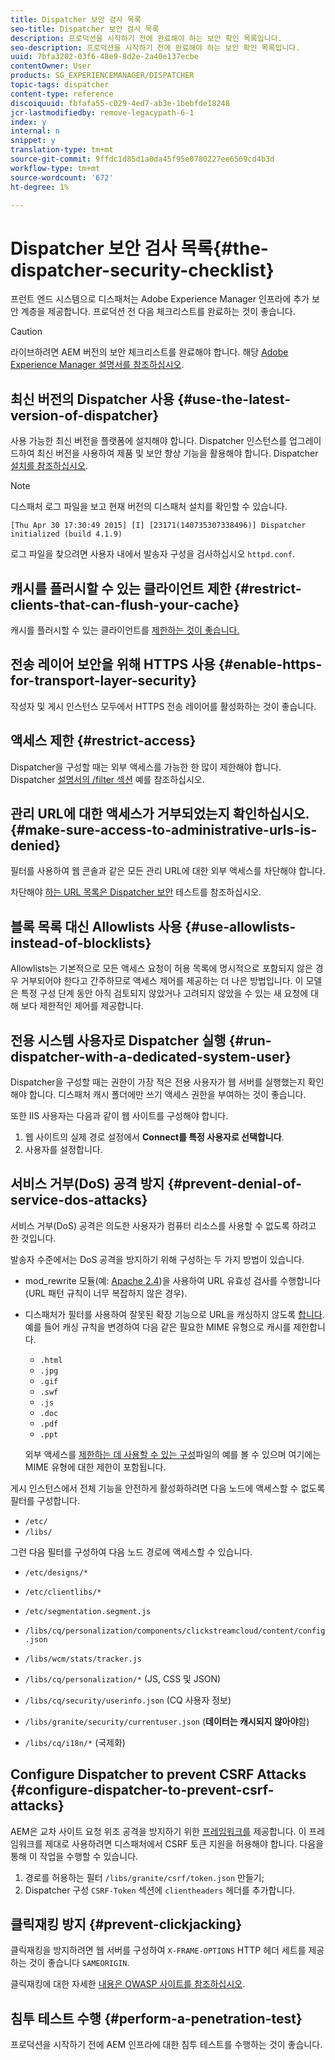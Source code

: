 ```yaml
---
title: Dispatcher 보안 검사 목록
seo-title: Dispatcher 보안 검사 목록
description: 프로덕션을 시작하기 전에 완료해야 하는 보안 확인 목록입니다.
seo-description: 프로덕션을 시작하기 전에 완료해야 하는 보안 확인 목록입니다.
uuid: 7bfa3202-03f6-48e9-8d2e-2a40e137ecbe
contentOwner: User
products: SG_EXPERIENCEMANAGER/DISPATCHER
topic-tags: dispatcher
content-type: reference
discoiquuid: fbfafa55-c029-4ed7-ab3e-1bebfde18248
jcr-lastmodifiedby: remove-legacypath-6-1
index: y
internal: n
snippet: y
translation-type: tm+mt
source-git-commit: 9ffdc1d85d1a0da45f95e0780227ee6569cd4b3d
workflow-type: tm+mt
source-wordcount: '672'
ht-degree: 1%

---
```



# Dispatcher 보안 검사 목록{#the-dispatcher-security-checklist}

<!-- 

Comment Type: remark
Last Modified By: unknown unknown (ims-author-00AF43764F54BE740A490D44@AdobeID)
Last Modified Date: 2015-06-05T05:14:35.365-0400

<p>Food for thought listed on <a href="https://jira.corp.adobe.com/browse/DOC-5649">DOC-5649</a>. To be considered while proof-reading.</p> 
<p> </p>

 -->

프런트 엔드 시스템으로 디스패처는 Adobe Experience Manager 인프라에 추가 보안 계층을 제공합니다. 프로덕션 전 다음 체크리스트를 완료하는 것이 좋습니다.

>[!CAUTION]
>
>라이브하려면 AEM 버전의 보안 체크리스트를 완료해야 합니다. 해당 [Adobe Experience Manager 설명서를 참조하십시오](https://helpx.adobe.com/experience-manager/6-3/sites/administering/using/security-checklist.html).

## 최신 버전의 Dispatcher 사용 {#use-the-latest-version-of-dispatcher}

사용 가능한 최신 버전을 플랫폼에 설치해야 합니다. Dispatcher 인스턴스를 업그레이드하여 최신 버전을 사용하여 제품 및 보안 향상 기능을 활용해야 합니다. Dispatcher [설치를 참조하십시오](dispatcher-install.md).

>[!NOTE]
>
>디스패처 로그 파일을 보고 현재 버전의 디스패처 설치를 확인할 수 있습니다.
>
>`[Thu Apr 30 17:30:49 2015] [I] [23171(140735307338496)] Dispatcher initialized (build 4.1.9)`
>
>로그 파일을 찾으려면 사용자 내에서 발송자 구성을 검사하십시오 `httpd.conf`.

## 캐시를 플러시할 수 있는 클라이언트 제한 {#restrict-clients-that-can-flush-your-cache}

캐시를 플러시할 수 있는 클라이언트를 [제한하는 것이 좋습니다.](dispatcher-configuration.md#limiting-the-clients-that-can-flush-the-cache)

## 전송 레이어 보안을 위해 HTTPS 사용 {#enable-https-for-transport-layer-security}

작성자 및 게시 인스턴스 모두에서 HTTPS 전송 레이어를 활성화하는 것이 좋습니다.

<!-- 

Comment Type: remark
Last Modified By: unknown unknown (ims-author-00AF43764F54BE740A490D44@AdobeID)
Last Modified Date: 2015-06-26T04:41:28.841-0400

<p>Recommended to have SSL termination, front end SSL.</p> 
<p>Question is do we want to have SSL communication between dispatcher and AEM instances (publish and/or author).</p> 
<p>We might want to have two items:</p> 
<ul> 
 <li>MUST HTTPS clients -&gt; dispatcher / load balancer</li> 
 <li>NICE load balancer -&gt; dispatcher<br /> </li> 
 <li>NICE dispatcher -&gt; instances if sensitive information such as credit cards / or infrastructure requirements such as DMZ</li> 
</ul>

 -->

## 액세스 제한 {#restrict-access}

Dispatcher을 구성할 때는 외부 액세스를 가능한 한 많이 제한해야 합니다. Dispatcher [설명서의 /filter 섹션](dispatcher-configuration.md#main-pars_184_1_title) 예를 참조하십시오.

## 관리 URL에 대한 액세스가 거부되었는지 확인하십시오. {#make-sure-access-to-administrative-urls-is-denied}

필터를 사용하여 웹 콘솔과 같은 모든 관리 URL에 대한 외부 액세스를 차단해야 합니다.

차단해야 [하는 URL 목록은 Dispatcher 보안](dispatcher-configuration.md#testing-dispatcher-security) 테스트를 참조하십시오.

## 블록 목록 대신 Allowlists 사용 {#use-allowlists-instead-of-blocklists}

Allowlists는 기본적으로 모든 액세스 요청이 허용 목록에 명시적으로 포함되지 않은 경우 거부되어야 한다고 간주하므로 액세스 제어를 제공하는 더 나은 방법입니다. 이 모델은 특정 구성 단계 동안 아직 검토되지 않았거나 고려되지 않았을 수 있는 새 요청에 대해 보다 제한적인 제어를 제공합니다.

## 전용 시스템 사용자로 Dispatcher 실행 {#run-dispatcher-with-a-dedicated-system-user}

Dispatcher을 구성할 때는 권한이 가장 적은 전용 사용자가 웹 서버를 실행했는지 확인해야 합니다. 디스패처 캐시 폴더에만 쓰기 액세스 권한을 부여하는 것이 좋습니다.

또한 IIS 사용자는 다음과 같이 웹 사이트를 구성해야 합니다.

1. 웹 사이트의 실제 경로 설정에서 **Connect를 특정 사용자로 선택합니다**.
1. 사용자를 설정합니다.

## 서비스 거부(DoS) 공격 방지 {#prevent-denial-of-service-dos-attacks}

서비스 거부(DoS) 공격은 의도한 사용자가 컴퓨터 리소스를 사용할 수 없도록 하려고 한 것입니다.

발송자 수준에서는 DoS 공격을 방지하기 위해 구성하는 두 가지 방법이 있습니다. [](https://docs.adobe.com/content/docs/en/dispatcher.html#/filter (필터))

* mod_rewrite 모듈(예: [Apache 2.4](https://httpd.apache.org/docs/2.4/mod/mod_rewrite.html))을 사용하여 URL 유효성 검사를 수행합니다(URL 패턴 규칙이 너무 복잡하지 않은 경우).

* 디스패처가 필터를 사용하여 잘못된 확장 기능으로 URL을 캐싱하지 않도록 [합니다](dispatcher-configuration.md#configuring-access-to-conten-tfilter).\
   예를 들어 캐싱 규칙을 변경하여 다음 같은 필요한 MIME 유형으로 캐시를 제한합니다.

   * `.html`
   * `.jpg`
   * `.gif`
   * `.swf`
   * `.js`
   * `.doc`
   * `.pdf`
   * `.ppt`

   외부 액세스를 [제한하는 데 사용할 수 있는 구성](#restrict-access)파일의 예를 볼 수 있으며 여기에는 MIME 유형에 대한 제한이 포함됩니다.

게시 인스턴스에서 전체 기능을 안전하게 활성화하려면 다음 노드에 액세스할 수 없도록 필터를 구성합니다.

* `/etc/`
* `/libs/`

그런 다음 필터를 구성하여 다음 노드 경로에 액세스할 수 있습니다.

* `/etc/designs/*`
* `/etc/clientlibs/*`
* `/etc/segmentation.segment.js`
* `/libs/cq/personalization/components/clickstreamcloud/content/config.json`
* `/libs/wcm/stats/tracker.js`
* `/libs/cq/personalization/*` (JS, CSS 및 JSON)
* `/libs/cq/security/userinfo.json` (CQ 사용자 정보)
* `/libs/granite/security/currentuser.json` (**데이터는 캐시되지 않아야**&#x200B;함)

* `/libs/cq/i18n/*` (국제화)

<!-- 

Comment Type: remark
Last Modified By: unknown unknown (ims-author-00AF43764F54BE740A490D44@AdobeID)
Last Modified Date: 2015-06-26T04:38:17.016-0400

<p>We need to highlight whether a path applies to all versions or specific ones.<br /> </p>

 -->

## Configure Dispatcher to prevent CSRF Attacks {#configure-dispatcher-to-prevent-csrf-attacks}

AEM은 교차 사이트 요청 위조 공격을 방지하기 위한 [프레임워크를](https://helpx.adobe.com/experience-manager/6-3/sites/administering/using/security-checklist.html#verification-steps) 제공합니다. 이 프레임워크를 제대로 사용하려면 디스패처에서 CSRF 토큰 지원을 허용해야 합니다. 다음을 통해 이 작업을 수행할 수 있습니다.

1. 경로를 허용하는 필터 `/libs/granite/csrf/token.json` 만들기;
1. Dispatcher 구성 `CSRF-Token` 섹션에 `clientheaders` 헤더를 추가합니다.

## 클릭재킹 방지 {#prevent-clickjacking}

클릭재킹을 방지하려면 웹 서버를 구성하여 `X-FRAME-OPTIONS` HTTP 헤더 세트를 제공하는 것이 좋습니다 `SAMEORIGIN`.

클릭재킹에 대한 자세한 [내용은 OWASP 사이트를 참조하십시오](https://www.owasp.org/index.php/Clickjacking).

## 침투 테스트 수행 {#perform-a-penetration-test}

프로덕션을 시작하기 전에 AEM 인프라에 대한 침투 테스트를 수행하는 것이 좋습니다.

